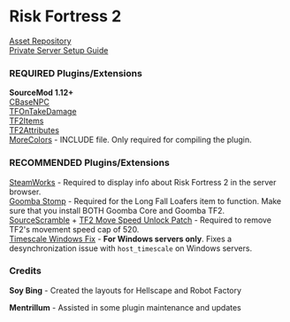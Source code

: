 # Risk Fortress 2

[Asset Repository](https://ln5.sync.com/dl/56aea4400#rctr8jjq-fesnwkmp-yh3dzeef-j6s5daa8)<br>
[Private Server Setup Guide](https://github.com/CookieCat45/Risk-Fortress-2/blob/main/docs/private%20server.md)   

### REQUIRED Plugins/Extensions
**SourceMod 1.12+**   
[CBaseNPC](https://github.com/TF2-DMB/CBaseNPC/releases)   
[TFOnTakeDamage](https://github.com/nosoop/SM-TFOnTakeDamage/releases)   
[TF2Items](https://builds.limetech.io/?project=tf2items)   
[TF2Attributes](https://github.com/FlaminSarge/tf2attributes/releases)   
[MoreColors](https://forums.alliedmods.net/showthread.php?t=185016) - INCLUDE file. Only required for compiling the plugin.

### RECOMMENDED Plugins/Extensions
[SteamWorks](https://github.com/KyleSanderson/SteamWorks/releases) - Required to display info about Risk Fortress 2 in the server browser.   
[Goomba Stomp](https://forums.alliedmods.net/showthread.php?t=111893) - Required for the Long Fall Loafers item to function. Make sure that you install BOTH Goomba Core and Goomba TF2.   
[SourceScramble](https://github.com/nosoop/SMExt-SourceScramble/releases) + [TF2 Move Speed Unlock Patch](https://github.com/Mikusch/SourceScramble-Patches) - Required to remove TF2's movement speed cap of 520.   
[Timescale Windows Fix](https://forums.alliedmods.net/showthread.php?t=324264) - **For Windows servers only**. Fixes a desynchronization issue with `host_timescale` on Windows servers.

### Credits
**Soy Bing** - Created the layouts for Hellscape and Robot Factory

**Mentrillum** - Assisted in some plugin maintenance and updates

